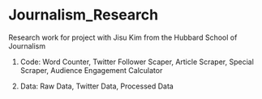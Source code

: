 # Journalism_Research
Research work for project with Jisu Kim from the Hubbard School of Journalism

1. Code: Word Counter, Twitter Follower Scaper, Article Scraper, Special Scraper, Audience Engagement Calculator

2. Data: Raw Data, Twitter Data, Processed Data
